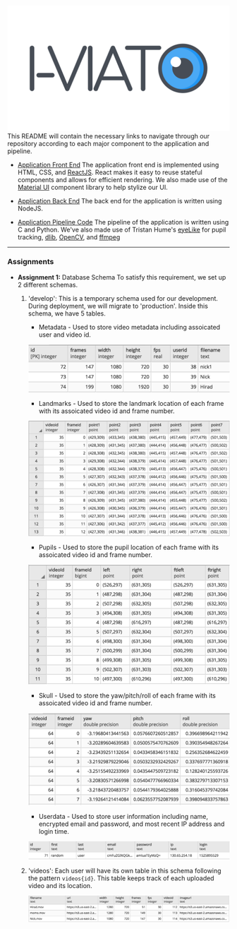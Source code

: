 ![I-VIATO Logo](/iviato-ui/src/img/iviato.png)
This README will contain the necessary links to navigate through our
repository according to each major component to the application and pipeline.

* [Application Front End](https://github.com/MohammadSharif/i-viato/tree/develop/iviato-ui)
The application front end is implemented using HTML, CSS, and [ReactJS](https://github.com/facebook/react).
React makes it easy to reuse stateful components and allows for efficient rendering. We also made use of the
[Material UI](https://github.com/mui-org/material-ui) component library to help stylize our UI.  

* [Application Back End](https://github.com/MohammadSharif/i-viato/tree/develop/iviato-api)
The back end for the application is written using NodeJS.

* [Application Pipeline Code](https://github.com/MohammadSharif/i-viato/tree/develop/iviato-pipeline)
The pipeline of the application is written using C and Python. We've also made use of Tristan Hume's
[eyeLike](https://github.com/trishume/eyeLike) for pupil tracking, [dlib](https://github.com/davisking/dlib),
[OpenCV](https://github.com/opencv/opencv), and [ffmpeg](https://github.com/FFmpeg/FFmpeg)

--- 
### Assignments 

* **Assignment 1:** Database Schema
  To satisfy this requirement, we set up 2 different schemas. 
    1. 'develop': This is a temporary schema used for our development. During deployment, we will migrate to 'production'. Inside this schema, we have 5 tables.
        * Metadata - Used to store video metadata including assoicated user and video id.
        
        ![Metadata](/etc/database/Metadata.png)

        * Landmarks - Used to store the landmark location of each frame with its assoicated video id and frame number.
        
        ![Landmarks](/etc/database/Landmarks.png)
         
        * Pupils - Used to store the pupil location of each frame with its assoicated video id and frame number.
        
        ![Pupils](/etc/database/Pupils.png)
        
        * Skull - Used to store the yaw/pitch/roll of each frame with its assoicated video id and frame number.
        
        ![Skull](/etc/database/Skull.png)
        
        * Userdata - Used to store user information including name, encrypted email and password, and most recent IP address and login time.
        
        ![User Data](/etc/database/UserData.png)
        
    2. 'videos': Each user will have its own table in this schema following the pattern `videos{id}`. This table keeps track of each uploaded video and its location. 
        
        ![Video Id](/etc/database/VideoId.png)
  
